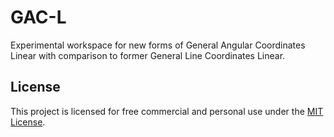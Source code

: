 # GAC-L

Experimental workspace for new forms of General Angular Coordinates Linear with comparison to former General Line Coordinates Linear.

## License

This project is licensed for free commercial and personal use under the [MIT License](LICENSE).
